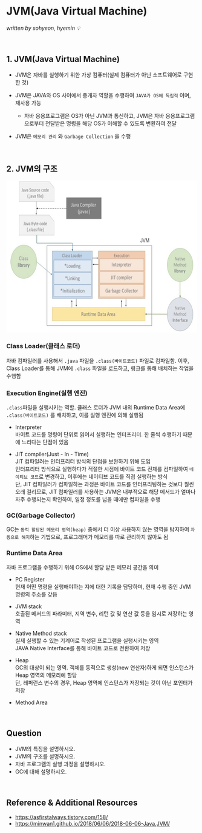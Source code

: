 # JVM(Java Virtual Machine)
*written by sohyeon, hyemin 💡*

<br>

## 1. JVM(Java Virtual Machine)
* JVM은 자바를 실행하기 위한 가상 컴퓨터(실제 컴퓨터가 아닌 소프트웨어로 구현한 것)

* JVM은 JAVA와 OS 사이에서 중개자 역할을 수행하여 `JAVA가 OS에 독립적` 이며, 재사용 가능
    * 자바 응용프로그램은 OS가 아닌 JVM과 통신하고, JVM은 자바 응용프로그램으로부터 전달받은 명령을 해당 OS가 이해할 수 있도록 변환하여 전달

* JVM은 `메모리 관리` 와 `Garbage Collection` 을 수행

<br>

## 2. JVM의 구조
<img src="./resources/JVM.png" height="400px" align="center">

### Class Loader(클래스 로더)  
자바 컴파일러를 사용해서 `.java` 파일을 `.class(바이트코드)` 파일로 컴파일함. 이후, Class Loader를 통해 JVM에 `.class` 파일을 로드하고, 링크를 통해 배치하는 작업을 수행함  

### Execution Engine(실행 엔진)  
`.class`파일을 실행시키는 역할. 클래스 로더가 JVM 내의 Runtime Data Area에 `.class(바이트코드)` 를 배치하고, 이를 실행 엔진에 의해 실행됨   

* Interpreter   
바이트 코드를 명령어 단위로 읽어서 실행하는 인터프리터. 한 줄씩 수행하기 때문에 느리다는 단점이 있음
    
* JIT compiler(Just - In - Time)  
JIT 컴파일러는 인터프리터 방식의 단점을 보완하기 위해 도입  
인터프리터 방식으로 실행하다가 적절한 시점에 바이트 코드 전체를 컴파일하여 `네이티브 코드`로 변경하고, 이후에는 네이티브 코드를 직접 실행하는 방식  
단, JIT 컴파일러가 컴파일하는 과정은 바이트 코드를 인터프리팅하는 것보다 훨씬 오래 걸리므로, JIT 컴파일러를 사용하는 JVM은 내부적으로 해당 메서드가 얼마나 자주 수행되는지 확인하여, 일정 정도를 넘을 때에만 컴파일을 수행
    
### GC(Garbage Collector)
GC는 `동적 할당된 메모리 영역(heap)` 중에서 더 이상 사용하지 않는 영역을 탐지하여 `자동으로 해지`하는 기법으로, 프로그래머가 메모리를 따로 관리하지 않아도 됨
    
### Runtime Data Area
자바 프로그램을 수행하기 위해 OS에서 할당 받은 메모리 공간을 의미

* PC Register  
현재 어떤 명령을 실행해야하는 지에 대한 기록을 담당하며, 현재 수행 중인 JVM 명령의 주소를 갖음
    
* JVM stack  
호출된 메서드의 파라미터, 지역 변수, 리턴 값 및 연산 값 등을 임시로 저장하는 영역
    
* Native Method stack  
실제 실행할 수 있는 기계어로 작성된 프로그램을 실행시키는 영역  
JAVA Native Interface를 통해 바이트 코드로 전환하여 저장
    
* Heap  
GC의 대상이 되는 영역. 객체를 동적으로 생성(new 연산자)하게 되면 인스턴스가 Heap 영역의 메모리에 할당  
단, 레퍼런스 변수의 경우, Heap 영역에 인스턴스가 저장되는 것이 아닌 포인터가 저장
    
* Method Area  
    
<br>

## Question
* JVM의 특징을 설명하시오.
* JVM의 구조를 설명하시오.
* 자바 프로그램의 실행 과정을 설명하시오.
* GC에 대해 설명하시오.

<br>

## Reference & Additional Resources
* <https://asfirstalways.tistory.com/158/>
* <https://minwan1.github.io/2018/06/06/2018-06-06-Java,JVM/>
